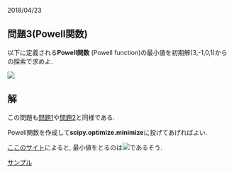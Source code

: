 2018/04/23

## 問題3(Powell関数)
以下に定義される**Powell関数** (Powell function)の最小値を初期解(3,-1,0,1)からの探索で求めよ.

<img src="https://latex.codecogs.com/gif.latex?f(x_1,x_2,x_3,x_4)=(x_1-10x_2)^2&plus;5(x_3-x_4)&plus;(x_2-2x_3)^4&plus;10(x_1-x_4)^4" />

## 解
この問題も[問題1](problem_1.md)や[問題2](problem_2.md)と同様である.

Powell関数を作成して**scipy.optimize.minimize**に投げてあげればよい.

[ここのサイト](https://www.sfu.ca/~ssurjano/powell.html)によると, 最小値をとるのは<img src="https://latex.codecogs.com/gif.latex?x_0=(0.,0.,0.,0.)" />であるそう.

[サンプル](code_example/problem_3.py)
